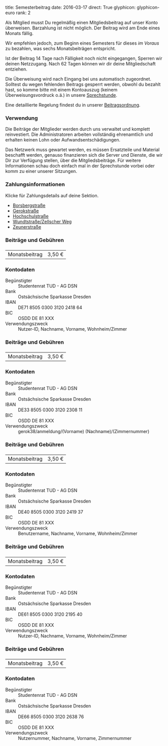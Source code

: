 title: Semesterbeitrag
date: 2016-03-17
direct: True
glyphicon: glyphicon-euro
rank: 2

Als Mitglied musst Du regelmäßig einen Mitgliedsbeitrag auf unser
Konto überweisen.  Barzahlung ist nicht möglich.  Der Beitrag wird am
Ende eines Monats fällig.

Wir empfehlen jedoch, zum Beginn eines Semesters für dieses *im
Voraus* zu bezahlen, was sechs Monatsbeiträgen entspricht.

Ist der Beitrag 14 Tage nach Fälligkeit noch nicht eingegangen,
Sperren wir deinen Netzzugang.  Nach 62 Tagen können wir dir deine
Mitgliedschaft entziehen.

Die Überweisung wird nach Eingang bei uns automatisch zugeordnet.
Solltest du wegen fehlenden Beitrags gesperrt werden, obwohl du
bezahlt hast, so komme bitte mit einem Kontoauszug (keinem
Überweisungsvordruck o.ä.) in unsere [Sprechstunde](/contact).

Eine detaillierte Regelung findest du in unserer
[Beitragsordnung](/documents/legal/beitragsordnung.pdf).


### Verwendung

Die Beiträge der Mitglieder werden durch uns verwaltet und komplett
reinvestiert. Die Administratoren arbeiten vollständig ehrenamtlich
und erhalten keinen Lohn oder Aufwandsentschädigungen.

Das Netzwerk muss gewartet werden, es müssen Ersatzteile und Material
beschafft werden, genauso finanzieren sich die Server und Dienste, die
wir Dir zur Verfügung stellen, über die Mitgliedsbeiträge. Für weitere
Informationen schau doch einfach mal in der Sprechstunde vorbei oder
komm zu einer unserer Sitzungen.

### Zahlungsinformationen

Klicke für Zahlungsdetails auf deine Sektion.

<div>
  <ul class="nav nav-tabs" role="tablist">
    <li role="presentation"><a href="#borsbergstrasse"
    aria-controls="borsbergstrasse" role="tab" data-toggle="tab">Borsbergstraße</a>
    </li>
    <li role="presentation"><a href="#gerokstrasse"
    aria-controls="gerokstrasse" role="tab" data-toggle="tab">Gerokstraße</a>
    </li>
    <li role="presentation"><a href="#hochschulstrasse"
    aria-controls="hochschulstrasse" role="tab" data-toggle="tab">Hochschulstraße</a>
    </li>
    <li role="presentation"><a href="#wundtstrasse"
    aria-controls="wundtstrasse" role="tab" data-toggle="tab">Wundtstraße/Zellscher Weg</a>
    </li>
    <li role="presentation"><a href="#zeunerstrasse"
    aria-controls="zeunerstrasse" role="tab" data-toggle="tab">Zeunerstraße</a>
    </li>
  </ul>
  <div class="tab-content">
    <div class="tab-pane row" role="tabpanel" id="borsbergstrasse">
      <div class="col-sm-6">
        <h3>Beiträge und Gebühren</h3>
        <table class="table">
          <thead>
            <tr>
              <td></td>
              <td></td>
            </tr>
          </thead>
          <tbody>
            <tr>
              <td>Monatsbeitrag</td>
              <td>3,50 €</td>
            </tr>
          </tbody>
        </table>
      </div>
      <div class="col-sm-6">
        <h3>Kontodaten</h3>
        <dl>
          <dt>Begünstigter</dt>
          <dd>Studentenrat TUD - AG DSN</dd>
          <dt>Bank</dt>
          <dd>Ostsächsische Sparkasse Dresden</dd>
          <dt>IBAN</dt>
          <dd>DE71 8505 0300 3120 2418 64</dd>
          <dt>BIC</dt>
          <dd>OSDD DE 81 XXX</dd>
          <dt>Verwendungszweck</dt>
          <dd>Nutzer-ID, Nachname, Vorname, Wohnheim/Zimmer</dd>
        </dl>
      </div>
    </div>
    <div class="tab-pane row" role="tabpanel" id="gerokstrasse">
      <div class="col-sm-6">
        <h3>Beiträge und Gebühren</h3>
        <table class="table">
          <thead>
            <tr>
              <td></td>
              <td></td>
            </tr>
          </thead>
          <tbody>
            <tr>
              <td>Monatsbeitrag</td>
              <td>3,50 €</td>
            </tr>
          </tbody>
        </table>
      </div>
      <div class="col-sm-6">
        <h3>Kontodaten</h3>
        <dl>
          <dt>Begünstigter</dt>
          <dd>Studentenrat TUD - AG DSN</dd>
          <dt>Bank</dt>
          <dd>Ostsächsische Sparkasse Dresden</dd>
          <dt>IBAN</dt>
          <dd>DE33 8505 0300 3120 2308 11</dd>
          <dt>BIC</dt>
          <dd>OSDD DE 81 XXX</dd>
          <dt>Verwendungszweck</dt>
          <dd>gerok38/anmeldung/(Vorname) (Nachname)/(Zimmernummer)</dd>
        </dl>
      </div>
    </div>
    <div class="tab-pane row" role="tabpanel" id="hochschulstrasse">
      <div class="col-sm-6">
        <h3>Beiträge und Gebühren</h3>
        <table class="table">
          <thead>
            <tr>
              <td></td>
              <td></td>
            </tr>
          </thead>
          <tbody>
            <tr>
              <td>Monatsbeitrag</td>
              <td>3,50 €</td>
            </tr>
          </tbody>
        </table>
      </div>
      <div class="col-sm-6">
        <h3>Kontodaten</h3>
        <dl>
          <dt>Begünstigter</dt>
          <dd>Studentenrat TUD - AG DSN</dd>
          <dt>Bank</dt>
          <dd>Ostsächsische Sparkasse Dresden</dd>
          <dt>IBAN</dt>
          <dd>DE40 8505 0300 3120 2419 37</dd>
          <dt>BIC</dt>
          <dd>OSDD DE 81 XXX</dd>
          <dt>Verwendungszweck</dt>
          <dd>Benutzername,  Nachname, Vorname, Wohnheim/Zimmer</dd>
        </dl>
      </div>
    </div>
    <div class="tab-pane row" role="tabpanel" id="wundtstrasse">
      <div class="col-sm-6">
        <h3>Beiträge und Gebühren</h3>
        <table class="table">
          <thead>
            <tr>
              <td></td>
              <td></td>
            </tr>
          </thead>
          <tbody>
            <tr>
              <td>Monatsbeitrag</td>
              <td>3,50 €</td>
            </tr>
          </tbody>
        </table>
      </div>
      <div class="col-sm-6">
        <h3>Kontodaten</h3>
        <dl>
          <dt>Begünstigter</dt>
          <dd>Studentenrat TUD - AG DSN</dd>
          <dt>Bank</dt>
          <dd>Ostsächsische Sparkasse Dresden</dd>
          <dt>IBAN</dt>
          <dd>DE61 8505 0300 3120 2195 40</dd>
          <dt>BIC</dt>
          <dd>OSDD DE 81 XXX</dd>
          <dt>Verwendungszweck</dt>
          <dd>Nutzer-ID, Nachname, Vorname, Wohnheim/Zimmer</dd>
        </dl>
      </div>
    </div>
    <div class="tab-pane row" role="tabpanel" id="zeunerstrasse">
      <div class="col-sm-6">
        <h3>Beiträge und Gebühren</h3>
        <table class="table">
          <thead>
            <tr>
              <td></td>
              <td></td>
            </tr>
          </thead>
          <tbody>
            <tr>
              <td>Monatsbeitrag</td>
              <td>3,50 €</td>
            </tr>
          </tbody>
        </table>
      </div>
      <div class="col-sm-6">
        <h3>Kontodaten</h3>
        <dl>
          <dt>Begünstigter</dt>
          <dd>Studentenrat TUD - AG DSN</dd>
          <dt>Bank</dt>
          <dd>Ostsächsische Sparkasse Dresden</dd>
          <dt>IBAN</dt>
          <dd>DE66 8505 0300 3120 2638 76</dd>
          <dt>BIC</dt>
          <dd>OSDD DE 81 XXX</dd>
          <dt>Verwendungszweck</dt>
          <dd>Nutzernummer, Nachname, Vorname, Zimmernummer</dd>
        </dl>
      </div>
    </div>
  </div>
</div>
